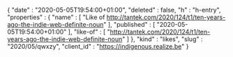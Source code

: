 {
  "date" : "2020-05-05T19:54:00+01:00",
  "deleted" : false,
  "h" : "h-entry",
  "properties" : {
    "name" : [ "Like of http://tantek.com/2020/124/t1/ten-years-ago-the-indie-web-definite-noun" ],
    "published" : [ "2020-05-05T19:54:00+01:00" ],
    "like-of" : [ "http://tantek.com/2020/124/t1/ten-years-ago-the-indie-web-definite-noun" ]
  },
  "kind" : "likes",
  "slug" : "2020/05/qwxzy",
  "client_id" : "https://indigenous.realize.be"
}
